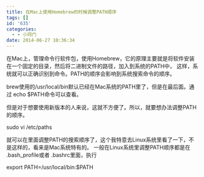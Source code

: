 ```yaml
---
title: 在Mac上使用Homebrew的时候调整PATH顺序
tags: []
id: '635'
categories:
  - - 小窍门
date: 2014-06-27 10:36:34
---
```


在Mac上，管理命令行软件包，使用Homebrew，它的原理主要就是将软件安装在一个固定的目录，然后将二进制文件的路径，加入到系统的PATH中，
这样，系统就可以正确识别到命令。PATH的顺序会影响到系统搜索命令的顺序。

brew使用的/usr/local/bin默认已经在Mac系统的PATH里了，但是在最后面。通过 echo $PATH命令可以查看。

但是对于想要使用新版本的人来说，这就不方便了。所以，就要想办法调整PATH的顺序。

sudo vi /etc/paths

就可以在里面调整PATH的搜索顺序了，这个我特意去Linux系统里看了一下，不是这样的，看来是Mac系统特有的。
一般在Linux系统里调整PATH顺序都是在 .bash_profile或者 .bashrc里面，执行

export PATH=/usr/local/bin:$PATH